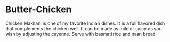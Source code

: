 # Butter-Chicken
Chicken Makhani is one of my favorite Indian dishes. It is a full flavored dish that complements the chicken well. It can be made as mild or spicy as you wish by adjusting the cayenne. Serve with basmati rice and naan bread.